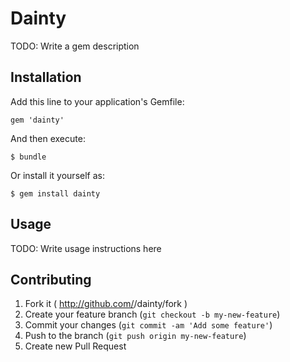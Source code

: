 # Dainty

TODO: Write a gem description

## Installation

Add this line to your application's Gemfile:

    gem 'dainty'

And then execute:

    $ bundle

Or install it yourself as:

    $ gem install dainty

## Usage

TODO: Write usage instructions here

## Contributing

1. Fork it ( http://github.com/<my-github-username>/dainty/fork )
2. Create your feature branch (`git checkout -b my-new-feature`)
3. Commit your changes (`git commit -am 'Add some feature'`)
4. Push to the branch (`git push origin my-new-feature`)
5. Create new Pull Request
